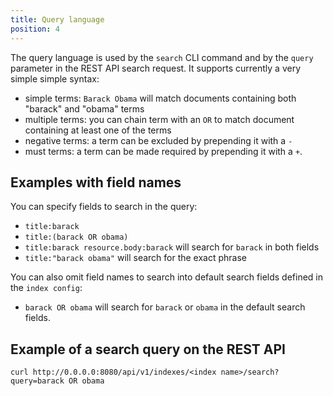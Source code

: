 ```yaml
---
title: Query language
position: 4
---
```



The query language is used by the `search` CLI command and by the `query` parameter in the REST API search request. 
It supports currently a very simple simple syntax:
- simple terms: `Barack Obama` will match documents containing both "barack" and "obama" terms
- multiple terms: you can chain term with an `OR` to match document containing at least one of the terms
- negative terms: a term can be excluded by prepending it with a `-`
- must terms: a term can be made required by prepending it with a `+`.

## Examples with field names

You can specify fields to search in the query:
- `title:barack`
- `title:(barack OR obama)`
- `title:barack resource.body:barack` will search for `barack` in both fields
- `title:"barack obama"` will search for the exact phrase 

You can also omit field names to search into default search fields defined in the `index config`:
- `barack OR obama` will search for `barack` or `obama` in the default search fields.

## Example of a search query on the REST API

```
curl http://0.0.0.0:8080/api/v1/indexes/<index name>/search?query=barack OR obama
```

